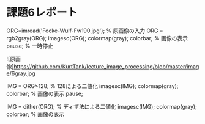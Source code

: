 # 課題6レポート

ORG=imread('Focke-Wulf-Fw190.jpg'); % 原画像の入力
ORG = rgb2gray(ORG);
imagesc(ORG); colormap(gray); colorbar; % 画像の表示
pause; % 一時停止

![原画像]https://github.com/KurtTank/lecture_image_processing/blob/master/image/6gray.jpg

IMG = ORG>128; % 128による二値化
imagesc(IMG); colormap(gray); colorbar; % 画像の表示
pause;

IMG = dither(ORG); % ディザ法による二値化
imagesc(IMG); colormap(gray); colorbar; % 画像の表示



